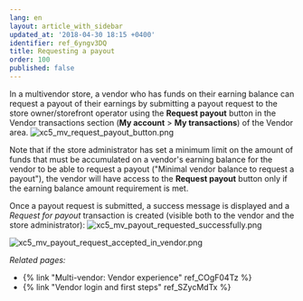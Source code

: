 ```yaml
---
lang: en
layout: article_with_sidebar
updated_at: '2018-04-30 18:15 +0400'
identifier: ref_6yngv3DQ
title: Requesting a payout
order: 100
published: false
---
```

In a multivendor store, a vendor who has funds on their earning balance can request a payout of their earnings by submitting a payout request to the store owner/storefront operator using the **Request payout** button in the Vendor transactions section (**My account** > **My transactions**) of the Vendor area.
![xc5_mv_request_payout_button.png]({{site.baseurl}}/attachments/ref_6yngv3DQ/xc5_mv_request_payout_button.png)

Note that if the store administrator has set a minimum limit on the amount of funds that must be accumulated on a vendor's earning balance for the vendor to be able to request a payout ("Minimal vendor balance to request a payout"), the vendor will have access to the **Request payout** button only if the earning balance amount requirement is met.


Once a payout request is submitted, a success message is displayed and a _Request for payout_ transaction is created (visible both to the vendor and the store administrator):
![xc5_mv_payout_requested_successfully.png]({{site.baseurl}}/attachments/ref_6yngv3DQ/xc5_mv_payout_requested_successfully.png)


![xc5_mv_payout_request_accepted_in_vendor.png]({{site.baseurl}}/attachments/ref_6yngv3DQ/xc5_mv_payout_request_accepted_in_vendor.png)

_Related pages:_

   *   {% link "Multi-vendor: Vendor experience" ref_COgF04Tz %}
   *   {% link "Vendor login and first steps" ref_SZycMdTx %}
